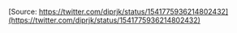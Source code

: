 [Source: https://twitter.com/diprjk/status/1541775936214802432](https://twitter.com/diprjk/status/1541775936214802432)